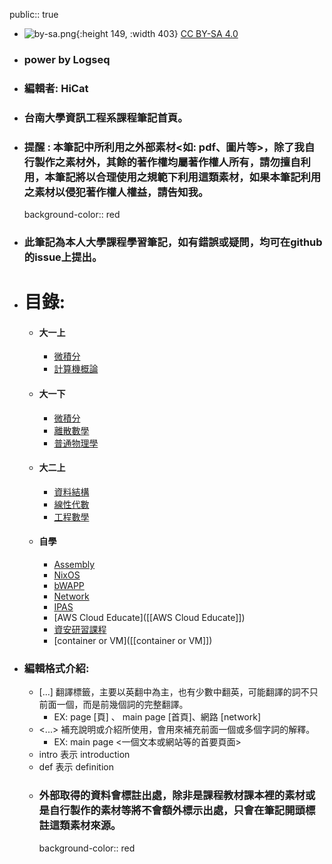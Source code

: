 public:: true

- ![by-sa.png](../assets/by-sa_1679146938180_0.png){:height 149, :width 403}
  [CC BY-SA 4.0](https://creativecommons.org/licenses/by-sa/4.0/)
- ### power by Logseq
- ### 編輯者: HiCat
- ### 台南大學資訊工程系課程筆記首頁。
- ### 提醒 : 本筆記中所利用之外部素材<如: pdf、圖片等>，除了我自行製作之素材外，其餘的著作權均屬著作權人所有，請勿擅自利用，本筆記將以合理使用之規範下利用這類素材，如果本筆記利用之素材以侵犯著作權人權益，請告知我。
  background-color:: red
- ### 此筆記為本人大學課程學習筆記，如有錯誤或疑問，均可在github的issue上提出。
- # 目錄:
	- #### 大一上
		- [微積分]([[一上微積分]])
		- [計算機概論]([[一上計算機概論]])
	- #### 大一下
		- [微積分]([[一下微積分]])
		- [離散數學]([[一下離散數學]])
		- [普通物理學]([[一下普通物理學]])
	- #### 大二上
		- [資料結構]([[二上資料結構]])
		- [線性代數]([[二上線性代數]])
		- [工程數學]([[二上工程數學]])
	- #### 自學
		- [Assembly]([[Assembly]])
		- [NixOS]([[NixOS]])
		- [bWAPP]([[bWAPP]])
		- [Network]([[Network]])
		- [IPAS]([[IPAS]])
		- [AWS Cloud Educate]([[AWS Cloud Educate]])
		- [資安研習課程]([[資安研習課程]])
		- [container or VM]([[container or VM]])
- ### 編輯格式介紹:
	- [...] 翻譯標籤，主要以英翻中為主，也有少數中翻英，可能翻譯的詞不只前面一個，而是前幾個詞的完整翻譯。
		- EX: page [頁] 、 main page [首頁]、網路 [network]
	- <...> 補充說明或介紹所使用，會用來補充前面一個或多個字詞的解釋。
		- EX: main page <一個文本或網站等的首要頁面>
	- intro 表示 introduction
	- def 表示 definition
	- ### 外部取得的資料會標註出處，除非是課程教材課本裡的素材或是自行製作的素材等將不會額外標示出處，只會在筆記開頭標註這類素材來源。
	  background-color:: red